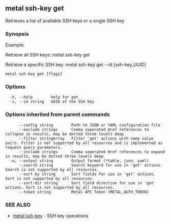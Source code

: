 ## metal ssh-key get

Retrieves a list of available SSH keys or a single SSH key

### Synopsis

Example:

Retrieve all SSH keys: 
metal ssh-key get
  
Retrieve a specific SSH key:
metal ssh-key get --id [ssh-key_UUID] 



```
metal ssh-key get [flags]
```

### Options

```
  -h, --help        help for get
  -i, --id string   UUID of the SSH key
```

### Options inherited from parent commands

```
      --config string        Path to JSON or YAML configuration file
      --exclude strings      Comma seperated Href references to collapse in results, may be dotted three levels deep
      --filter stringArray   Filter 'get' actions with name value pairs. Filter is not supported by all resources and is implemented as request query parameters.
      --include strings      Comma seperated Href references to expand in results, may be dotted three levels deep
  -o, --output string        Output format (*table, json, yaml)
      --search string        Search keyword for use in 'get' actions. Search is not supported by all resources.
      --sort-by string       Sort fields for use in 'get' actions. Sort is not supported by all resources.
      --sort-dir string      Sort field direction for use in 'get' actions. Sort is not supported by all resources.
      --token string         Metal API Token (METAL_AUTH_TOKEN)
```

### SEE ALSO

* [metal ssh-key](metal_ssh-key.md)	 - SSH key operations

